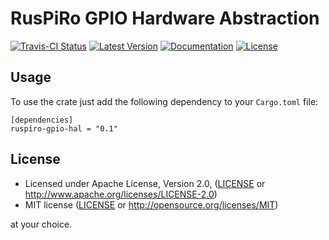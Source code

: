 # RusPiRo GPIO Hardware Abstraction



[![Travis-CI Status](https://api.travis-ci.org/RusPiRo/ruspiro-gpio-hal.svg?branch=master)](https://travis-ci.org/RusPiRo/ruspiro-gpio-hal)
[![Latest Version](https://img.shields.io/crates/v/ruspiro-gpio-hal.svg)](https://crates.io/crates/ruspiro-gpio-hal)
[![Documentation](https://docs.rs/ruspiro-gpio-hal/badge.svg)](https://docs.rs/ruspiro-gpio)
[![License](https://img.shields.io/crates/l/ruspiro-gpio-hal.svg)](https://github.com/RusPiRo/ruspiro-gpio-hal#license)


## Usage

To use the crate just add the following dependency to your ``Cargo.toml`` file:
```
[dependencies]
ruspiro-gpio-hal = "0.1"
```

## License
 - Licensed under Apache License, Version 2.0, ([LICENSE](LICENSE-APACHE) or http://www.apache.org/licenses/LICENSE-2.0)
 - MIT license ([LICENSE](LICENSE-MIT) or http://opensource.org/licenses/MIT)
 
 at your choice.